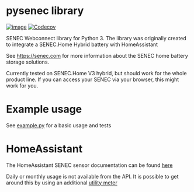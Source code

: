 pysenec library
===============

[![image](https://circleci.com/gh/kellerza/pysma.svg?style=svg)](https://circleci.com/gh/kellerza/pysma)
[![Codecov](https://codecov.io/gh/kellerza/pysma/branch/master/graph/badge.svg)](https://codecov.io/gh/kellerza/pysma)

SENEC Webconnect library for Python 3. The library was originally created
to integrate a SENEC.Home Hybrid battery with HomeAssistant

See <https://senec.com> for more information about the SENEC home
battery storage solutions.

Currently tested on SENEC.Home V3 hybrid, but should work for the whole product line.
If you can access your SENEC via your browser, this might work for you.

Example usage
=============

See [example.py](./example.py) for a basic usage and tests

HomeAssistant
=============

The HomeAssistant SENEC sensor documentation can be found
[here](https://www.home-assistant.io/components/senec)

Daily or monthly usage is not available from the API.
It is possible to get around this by using an additional
[utility meter](https://www.home-assistant.io/components/utility_meter)
